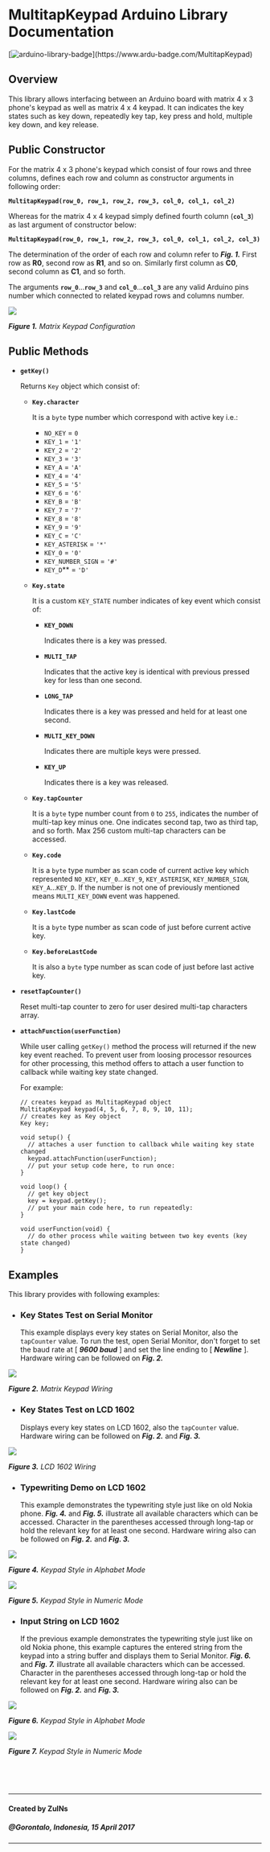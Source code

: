 # MultitapKeypad Arduino Library Documentation

[![arduino-library-badge](https://www.ardu-badge.com/badge/MultitapKeypad.svg?)](https://www.ardu-badge.com/MultitapKeypad)

## Overview
This library allows interfacing between an Arduino board with matrix 4 x 3 phone's keypad as well as matrix 4 x 4 keypad. It can indicates the key states such as key down, repeatedly key tap, key press and hold, multiple key down, and key release.

## Public Constructor
For the matrix 4 x 3 phone's keypad which consist of four rows and three columns, defines each row and column as constructor arguments in following order:

**`MultitapKeypad(row_0, row_1, row_2, row_3, col_0, col_1, col_2)`**

Whereas for the matrix 4 x 4 keypad simply defined fourth column (**`col_3`**) as last argument of constructor below:

**`MultitapKeypad(row_0, row_1, row_2, row_3, col_0, col_1, col_2, col_3)`**

The determination of the order of each row and column refer to ***Fig. 1.*** First row as **R0**, second row as **R1**, and so on. Similarly first column as **C0**, second column as **C1**, and so forth.

The arguments **`row_0`**...**`row_3`** and **`col_0`**...**`col_3`** are any valid Arduino pins number which connected to related keypad rows and columns number.

![](matrix-keypad.png?raw=true)

***Figure 1.*** *Matrix Keypad Configuration*

## Public Methods
- **`getKey()`**

  Returns `Key` object which consist of:
  - **`Key.character`**

    It is a `byte` type number which correspond with active key i.e.:
    - `NO_KEY` = `0`
    - `KEY_1` = `'1'`
    - `KEY_2` = `'2'`
    - `KEY_3` = `'3'`
    - `KEY_A` = `'A'`
    - `KEY_4` = `'4'`
    - `KEY_5` = `'5'`
    - `KEY_6` = `'6'`
    - `KEY_B` = `'B'`
    - `KEY_7` = `'7'`
    - `KEY_8` = `'8'`
    - `KEY_9` = `'9'`
    - `KEY_C` = `'C'`
    - `KEY_ASTERISK` = `'*'`
    - `KEY_0` = `'0'`
    - `KEY_NUMBER_SIGN` = `'#'`
    - `KEY_D`** = `'D'`
  - **`Key.state`**

    It is a custom `KEY_STATE` number indicates of key event which consist of:
    - **`KEY_DOWN`**

      Indicates there is a key was pressed.
    - **`MULTI_TAP`**

      Indicates that the active key is identical with previous pressed key for less than one second.
    - **`LONG_TAP`**

      Indicates there is a key was pressed and held for at least one second.
    - **`MULTI_KEY_DOWN`**

      Indicates there are multiple keys were pressed.
    - **`KEY_UP`**

      Indicates there is a key was released.
  - **`Key.tapCounter`**

    It is a `byte` type number count from `0` to `255`, indicates the number of multi-tap key minus one. One indicates second tap, two as third tap, and so forth. Max 256 custom multi-tap characters can be accessed.
  - **`Key.code`**

    It is a `byte` type number as scan code of current active key which represented `NO_KEY`, `KEY_0`...`KEY_9`, `KEY_ASTERISK`, `KEY_NUMBER_SIGN`, `KEY_A`...`KEY_D`. If the number is not one of previously mentioned means `MULTI_KEY_DOWN` event was happened.
  - **`Key.lastCode`**

    It is a `byte` type number as scan code of just before current active key.
  - **`Key.beforeLastCode`**

    It is also a `byte` type number as scan code of just before last active key.
- **`resetTapCounter()`**

  Reset multi-tap counter to zero for user desired multi-tap characters array.
- **`attachFunction(userFunction)`**

  While user calling `getKey()` method the process will returned if the new key event reached. To prevent user from loosing processor resources for other processing, this method offers to attach a user function to callback while waiting key state changed.

  For example:

      // creates keypad as MultitapKeypad object
      MultitapKeypad keypad(4, 5, 6, 7, 8, 9, 10, 11);
      // creates key as Key object
      Key key;
 
      void setup() {
        // attaches a user function to callback while waiting key state changed
        keypad.attachFunction(userFunction);
        // put your setup code here, to run once:
      }

      void loop() {
        // get key object
        key = keypad.getKey();
        // put your main code here, to run repeatedly:
      }

      void userFunction(void) {
        // do other process while waiting between two key events (key state changed)
      }
## Examples
This library provides with following examples:
- ### Key States Test on Serial Monitor
  This example displays every key states on Serial Monitor, also the `tapCounter` value. To run the test, open Serial Monitor, don't forget to set the baud rate at [ ***9600 baud*** ] and set the line ending to [ ***Newline*** ]. Hardware wiring can be followed on ***Fig. 2.***

![](keypad-wiring.png?raw=true)

***Figure 2.*** *Matrix Keypad Wiring*

- ### Key States Test on LCD 1602
  Displays every key states on LCD 1602, also the `tapCounter` value. Hardware wiring can be followed on ***Fig. 2.*** and ***Fig. 3.***

![](lcd1602-wiring.png?raw=true)

***Figure 3.*** *LCD 1602 Wiring*

- ### Typewriting Demo on LCD 1602
  This example demonstrates the typewriting style just like on old Nokia phone. ***Fig. 4.*** and ***Fig. 5.*** illustrate all available characters which can be accessed. Character in the parentheses accessed through long-tap or hold the relevant key for at least one second. Hardware wiring also can be followed on ***Fig. 2.*** and ***Fig. 3.***

  

![](abc-mode.png?raw=true)

***Figure 4.*** *Keypad Style in Alphabet Mode*

![](123-mode.png?raw=true)

***Figure 5.*** *Keypad Style in Numeric Mode*

- ### Input String on LCD 1602
  If the previous example demonstrates the typewriting style just like on old Nokia phone, this example captures the entered string from the keypad into a string buffer and displays them to Serial Monitor. ***Fig. 6.*** and ***Fig. 7.*** illustrate all available characters which can be accessed. Character in the parentheses accessed through long-tap or hold the relevant key for at least one second. Hardware wiring also can be followed on ***Fig. 2.*** and ***Fig. 3.***

  

![](abc-mode-2.png?raw=true)

***Figure 6.*** *Keypad Style in Alphabet Mode*

![](123-mode-2.png?raw=true)

***Figure 7.*** *Keypad Style in Numeric Mode*

&nbsp;

&nbsp;

---
#### Created by ZulNs
##### @Gorontalo, Indonesia, 15 April 2017
---
